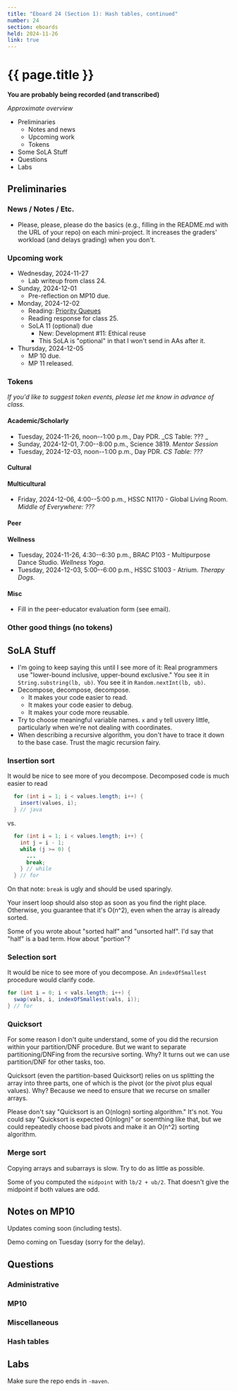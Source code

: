 ```yaml
---
title: "Eboard 24 (Section 1): Hash tables, continued"
number: 24
section: eboards
held: 2024-11-26
link: true
---
```

# {{ page.title }}

**You are probably being recorded (and transcribed)**  

_Approximate overview_

* Preliminaries
    * Notes and news
    * Upcoming work
    * Tokens
* Some SoLA Stuff
* Questions
* Labs

Preliminaries
-------------

### News / Notes / Etc.

* Please, please, please do the basics (e.g., filling in the README.md with
  the URL of your repo) on each mini-project. It increases the graders'
  workload (and delays grading) when you don't.

### Upcoming work

* Wednesday, 2024-11-27
    * Lab writeup from class 24.
* Sunday, 2024-12-01
    * Pre-reflection on MP10 due.
* Monday, 2024-12-02
    * Reading: [Priority Queues](..//readings/priority-queues)
    * Reading response for class 25.
    * SoLA 11 (optional) due
        * New: Development #11: Ethical reuse
        * This SoLA is "optional" in that I won't send in AAs after it.
* Thursday, 2024-12-05
    * MP 10 due.
    * MP 11 released.

### Tokens

_If you'd like to suggest token events, please let me know in advance of 
class._

#### Academic/Scholarly

* Tuesday, 2024-11-26, noon--1:00 p.m., Day PDR.
  _CS Table: ??? _
* Sunday, 2024-12-01, 7:00--8:00 p.m., Science 3819.
  _Mentor Session_
* Tuesday, 2024-12-03, noon--1:00 p.m., Day PDR.
  _CS Table: ???_

#### Cultural

#### Multicultural

* Friday, 2024-12-06, 4:00--5:00 p.m., HSSC N1170 - Global Living Room.
  _Middle of Everywhere: ???_ 

#### Peer

#### Wellness

* Tuesday, 2024-11-26, 4:30--6:30 p.m., BRAC P103 - Multipurpose Dance Studio.
  _Wellness Yoga_.
* Tuesday, 2024-12-03, 5:00--6:00 p.m., HSSC S1003 - Atrium.
  _Therapy Dogs_.

#### Misc

* Fill in the peer-educator evaluation form (see email).

### Other good things (no tokens)

SoLA Stuff
----------

* I'm going to keep saying this until I see more of it: Real programmers
  use "lower-bound inclusive, upper-bound exclusive." You see it in
  `String.substring(lb, ub)`. You see it in `Random.nextInt(lb, ub)`.
* Decompose, decompose, decompose.
    * It makes your code easier to read.
    * It makes your code easier to debug.
    * It makes your code more reusable.
* Try to choose meaningful variable names. `x` and `y` tell usvery
  little, particularly when we're not dealing with coordinates.
* When describing a recursive algorithm, you don't have to trace it 
  down to the base case. Trust the magic recursion fairy.

### Insertion sort

It would be nice to see more of you decompose. Decomposed code is
much easier to read

```java
  for (int i = 1; i < values.length; i++) {
    insert(values, i);
  } // java
```

vs.

```java
  for (int i = 1; i < values.length; i++) {
    int j = i - 1;
    while (j >= 0) {
      ...
      break;
    } // while
  } // for
```

On that note: `break` is ugly and should be used sparingly.

Your insert loop should also stop as soon as you find the right
place. Otherwise, you guarantee that it's O(n^2), even when the
array is already sorted.

Some of you wrote about "sorted half" and "unsorted half". I'd say that
"half" is a bad term. How about "portion"?

### Selection sort

It would be nice to see more of you decompose. An `indexOfSmallest`
procedure would clarify code.

```java
for (int i = 0; i < vals.length; i++) {
  swap(vals, i, indexOfSmallest(vals, i));
} // for
```

### Quicksort

For some reason I don't quite understand, some of you did the recursion
within your partition/DNF procedure. But we want to separate 
partitioning/DNFing from the recursive sorting. Why? It turns out we can
use partition/DNF for other tasks, too.

Quicksort (even the partition-based Quicksort) relies on us splitting
the array into three parts, one of which is the pivot (or the pivot plus
equal values). Why? Because we need to ensure that we recurse on smaller
arrays.

Please don't say "Quicksort is an O(nlogn) sorting algorithm." It's not.
You could say "Quicksort is expected O(nlogn)" or soemthing like that,
but we could repeatedly choose bad pivots and make it an O(n^2) sorting
algorithm.

### Merge sort

Copying arrays and subarrays is slow. Try to do as little as possible.

Some of you computed the `midpoint` with `lb/2 + ub/2`. That doesn't
give the midpoint if both values are odd.

Notes on MP10
-------------

Updates coming soon (including tests).

Demo coming on Tuesday (sorry for the delay).

Questions
---------

### Administrative

### MP10

### Miscellaneous

### Hash tables

Labs
---

Make sure the repo ends in `-maven`.
